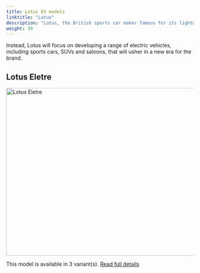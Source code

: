 ```yaml
---
title: Lotus EV models
linktitle: "Lotus"
description: "Lotus, the British sports car maker famous for its lightweight and agile models, is undergoing a radical transformation. The company, which is now owned by Chinese giant Geely, has announced that it will stop producing combustion-engined cars after the launch of the Emira, its last petrol-powered model. "
weight: 30
---
```

Instead, Lotus will focus on developing a range of electric vehicles, including sports cars, SUVs and saloons, that will usher in a new era for the brand.


## Lotus Eletre

<a href="eletre"><img src="https://media.evkx.net/multimedia/models/lotus/eletre/eletre_r/main_1_st.jpg" width="800" height="449" alt="Lotus Eletre" ></a>

This model is available in 3 variant(s). 
[Read full details](eletre/)
